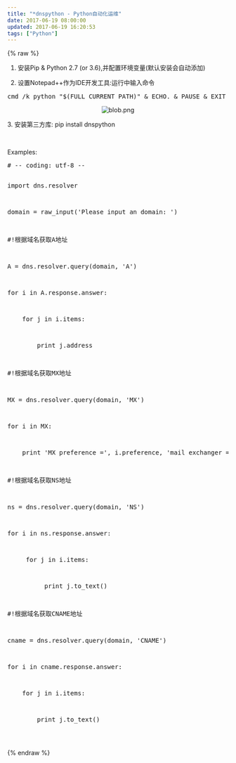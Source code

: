 ```yaml
---
title: "*dnspython - Python自动化运维"
date: 2017-06-19 08:00:00
updated: 2017-06-19 16:20:53
tags: ["Python"]
---
```

{% raw %}
<ol class=" list-paddingleft-2" style="list-style-type: decimal;"><li><p>安装Pip &amp; Python 2.7 (or 3.6),并配置环境变量(默认安装会自动添加)</p></li><li><p>设置Notepad++作为IDE开发工具:运行中输入命令&nbsp;</p></li></ol><pre class="brush:bash;toolbar:false">cmd&nbsp;/k&nbsp;python&nbsp;&quot;$(FULL_CURRENT_PATH)&quot;&nbsp;&amp;&nbsp;ECHO.&nbsp;&amp;&nbsp;PAUSE&nbsp;&amp;&nbsp;EXIT</pre><p style="text-align:center"><img src="/uploads/ueditor/php/upload/image/20170619/1497852414.png" title="1497852414.png" alt="blob.png"/></p><p>3. 安装第三方库:&nbsp;pip install dnspython</p><p><br/></p><p>Examples:</p><pre class="brush:python;toolbar:false">#&nbsp;--&nbsp;coding:&nbsp;utf-8&nbsp;--
import&nbsp;dns.resolver

domain&nbsp;=&nbsp;raw_input(&#39;Please&nbsp;input&nbsp;an&nbsp;domain:&nbsp;&#39;)

#!根据域名获取A地址
A&nbsp;=&nbsp;dns.resolver.query(domain,&nbsp;&#39;A&#39;)
for&nbsp;i&nbsp;in&nbsp;A.response.answer:
&nbsp;&nbsp;&nbsp;&nbsp;for&nbsp;j&nbsp;in&nbsp;i.items:
&nbsp;&nbsp;&nbsp;&nbsp;&nbsp;&nbsp;&nbsp;&nbsp;print&nbsp;j.address

#!根据域名获取MX地址
MX&nbsp;=&nbsp;dns.resolver.query(domain,&nbsp;&#39;MX&#39;)
for&nbsp;i&nbsp;in&nbsp;MX:
&nbsp;&nbsp;&nbsp;&nbsp;print&nbsp;&#39;MX&nbsp;preference&nbsp;=&#39;,&nbsp;i.preference,&nbsp;&#39;mail&nbsp;exchanger&nbsp;=&#39;,&nbsp;i.exchange

#!根据域名获取NS地址
ns&nbsp;=&nbsp;dns.resolver.query(domain,&nbsp;&#39;NS&#39;)
for&nbsp;i&nbsp;in&nbsp;ns.response.answer:
&nbsp;&nbsp;&nbsp;&nbsp;&nbsp;for&nbsp;j&nbsp;in&nbsp;i.items:
&nbsp;&nbsp;&nbsp;&nbsp;&nbsp;&nbsp;&nbsp;&nbsp;&nbsp;&nbsp;print&nbsp;j.to_text()

#!根据域名获取CNAME地址
cname&nbsp;=&nbsp;dns.resolver.query(domain,&nbsp;&#39;CNAME&#39;)
for&nbsp;i&nbsp;in&nbsp;cname.response.answer:
&nbsp;&nbsp;&nbsp;&nbsp;for&nbsp;j&nbsp;in&nbsp;i.items:
&nbsp;&nbsp;&nbsp;&nbsp;&nbsp;&nbsp;&nbsp;&nbsp;print&nbsp;j.to_text()</pre><p><br/></p>
{% endraw %}
